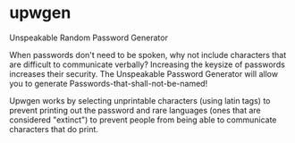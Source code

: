 # upwgen
Unspeakable Random Password Generator

When passwords don't need to be spoken, why not include characters that are difficult to communicate verbally? Increasing the keysize of passwords increases their security. The Unspeakable Password Generator will allow you to generate Passwords-that-shall-not-be-named!

Upwgen works by selecting unprintable characters (using latin tags) to prevent printing out the password and rare languages (ones that are considered "extinct") to prevent people from being able to communicate characters that do print.
